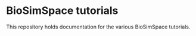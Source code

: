 # BioSimSpace tutorials

This repository holds documentation for the various BioSimSpace tutorials.
